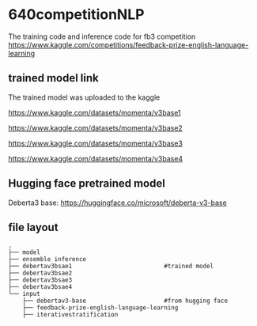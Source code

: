 # 640competitionNLP
The training code and inference code for fb3 competition https://www.kaggle.com/competitions/feedback-prize-english-language-learning

## trained model link
The trained model was uploaded to the kaggle

https://www.kaggle.com/datasets/momenta/v3base1 

https://www.kaggle.com/datasets/momenta/v3base2

https://www.kaggle.com/datasets/momenta/v3base3

https://www.kaggle.com/datasets/momenta/v3base4

## Hugging face pretrained model

Deberta3 base: https://huggingface.co/microsoft/deberta-v3-base

## file layout

    .
    ├── model
    ├── ensemble inference
    ├── debertav3bsae1                          #trained model 
    ├── debertav3bsae2
    ├── debertav3bsae3
    ├── debertav3bsae4
    └── input
        ├── debertav3-base                      #from hugging face 
        ├── feedback-prize-english-language-learning
        ├── iterativestratification
